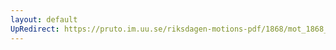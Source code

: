 ```yaml
---
layout: default
UpRedirect: https://pruto.im.uu.se/riksdagen-motions-pdf/1868/mot_1868__ak__200/mot_1868__ak__200-001.pdf
---
```

